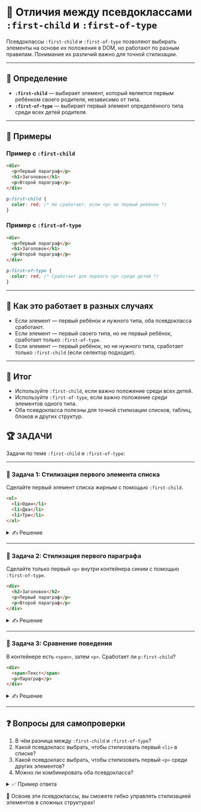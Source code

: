 # 📌 Отличия между псевдоклассами `:first-child` и `:first-of-type`

Псевдоклассы `:first-child` и `:first-of-type` позволяют выбирать элементы на основе их положения в DOM, но работают по разным правилам. Понимание их различий важно для точной стилизации.

---

## 🔹 Определение
- **`:first-child`** — выбирает элемент, который является первым ребёнком своего родителя, независимо от типа.
- **`:first-of-type`** — выбирает первый элемент определённого типа среди всех детей родителя.

---

## 🔹 Примеры

### Пример с `:first-child`
```html
<div>
  <p>Первый параграф</p>
  <h1>Заголовок</h1>
  <p>Второй параграф</p>
</div>
```
```css
p:first-child {
  color: red; /* Не сработает, если <p> не первый ребёнок */
}
```

### Пример с `:first-of-type`
```html
<div>
  <p>Первый параграф</p>
  <h1>Заголовок</h1>
  <p>Второй параграф</p>
</div>
```
```css
p:first-of-type {
  color: red; /* Сработает для первого <p> среди детей */
}
```

---

## 🔹 Как это работает в разных случаях
- Если элемент — первый ребёнок и нужного типа, оба псевдокласса сработают.
- Если элемент — первый своего типа, но не первый ребёнок, сработает только `:first-of-type`.
- Если элемент — первый ребёнок, но не нужного типа, сработает только `:first-child` (если селектор подходит).

---

## 🎯 Итог

- Используйте `:first-child`, если важно положение среди всех детей.
- Используйте `:first-of-type`, если важно положение среди элементов одного типа.
- Оба псевдокласса полезны для точной стилизации списков, таблиц, блоков и других структур.

## 🏆 ЗАДАЧИ

Задачи по теме `:first-child` и `:first-of-type`:

---

### 📌 Задача 1: Стилизация первого элемента списка
Сделайте первый элемент списка жирным с помощью `:first-child`.

```html
<ul>
  <li>Один</li>
  <li>Два</li>
  <li>Три</li>
</ul>
```
<details>
<summary>✍ Решение</summary>

```css
li:first-child {
  font-weight: bold;
}
```

</details>

---

### 📌 Задача 2: Стилизация первого параграфа
Сделайте только первый `<p>` внутри контейнера синим с помощью `:first-of-type`.

```html
<div>
  <h2>Заголовок</h2>
  <p>Первый параграф</p>
  <p>Второй параграф</p>
</div>
```
<details>
<summary>✍ Решение</summary>

```css
div p:first-of-type {
  color: blue;
}
```

</details>

---

### 📌 Задача 3: Сравнение поведения
В контейнере есть `<span>`, затем `<p>`. Сработает ли `p:first-child`?

```html
<div>
  <span>Текст</span>
  <p>Параграф</p>
</div>
```
<details>
<summary>✍ Решение</summary>

Нет, не сработает, потому что `<p>` не первый ребёнок. Сработает только `p:first-of-type`.

</details>

---

## ❓ Вопросы для самопроверки

1. В чём разница между `:first-child` и `:first-of-type`?
2. Какой псевдокласс выбрать, чтобы стилизовать первый `<li>` в списке?
3. Какой псевдокласс выбрать, чтобы стилизовать первый `<p>` среди других элементов?
4. Можно ли комбинировать оба псевдокласса?

<details>
<summary>✅ Пример ответа</summary>

1. `:first-child` — для первого ребёнка любого типа, `:first-of-type` — для первого элемента определённого типа.
2. `li:first-child`.
3. `p:first-of-type`.
4. Да, например: `p:first-child:first-of-type`.

</details>

🎉 Освоив эти псевдоклассы, вы сможете гибко управлять стилизацией элементов в сложных структурах! 